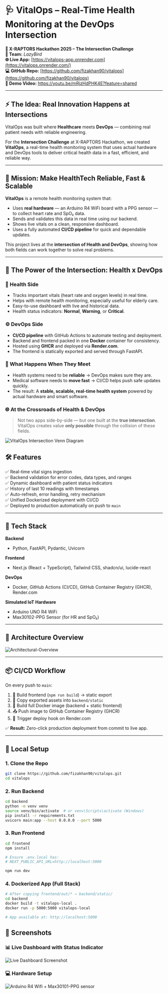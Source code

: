 # 🩺 VitalOps – Real-Time Health Monitoring at the DevOps Intersection

**🚀 X-RAPTORS Hackathon 2025 – The Intersection Challenge**  
**👥 Team:** *LazyBird*  
**🌐 Live App:** [https://vitalops-app.onrender.com](https://vitalops.onrender.com/)  
**💻 GitHub Repo:** [https://github.com/fizakhan90/vitalops](https://github.com/fizakhan90/vitalops)  
**🎥 Demo Video:** https://youtu.be/mRjzHdPHK4E?feature=shared

---

## ⚡ The Idea: Real Innovation Happens at Intersections

VitalOps was built where **Healthcare** meets **DevOps** — combining real patient needs with reliable engineering.

For the **Intersection Challenge** at X-RAPTORS Hackathon, we created **VitalOps**, a real-time health monitoring system that uses actual hardware and DevOps tools to deliver critical health data in a fast, efficient, and reliable way.

---

## 🎯 Mission: Make HealthTech Reliable, Fast & Scalable

**VitalOps** is a remote health monitoring system that:
- Uses **real hardware** — an Arduino R4 WiFi board with a PPG sensor — to collect heart rate and SpO₂ data.
- Sends and validates this data in real time using our backend.
- Shows live vitals on a clean, responsive dashboard.
- Uses a fully automated **CI/CD pipeline** for quick and dependable updates.

This project lives at the **intersection of Health and DevOps**, showing how both fields can work together to solve real problems.

---

## 🔀 The Power of the Intersection: Health x DevOps

### 🏥 Health Side
- Tracks important vitals (heart rate and oxygen levels) in real time.
- Helps with remote health monitoring, especially useful for elderly care.
- Easy-to-use dashboard with live and historical data.
- Health status indicators: **Normal**, **Warning**, or **Critical**.

### ⚙️ DevOps Side
- **CI/CD pipeline** with GitHub Actions to automate testing and deployment.
- Backend and frontend packed in one **Docker** container for consistency.
- Hosted using **GHCR** and deployed via **Render.com**.
- The frontend is statically exported and served through FastAPI.

### 🎇 What Happens When They Meet
- Health systems need to be **reliable** → DevOps makes sure they are.
- Medical software needs to **move fast** → CI/CD helps push safe updates quickly.
- The result: A **stable, scalable, real-time health system** powered by actual hardware and smart software.

### 🌐 At the Crossroads of Health & DevOps

> Not two apps side-by-side — but one built at the **true intersection**.  
> VitalOps creates value **only possible** through the collision of these fields.

![VitalOps Intersection Venn Diagram](diagram.png)


## 🛠 Features

✅ Real-time vital signs ingestion  
✅ Backend validation for error codes, data types, and ranges  
✅ Dynamic dashboard with patient status indicators  
✅ History of last 10 readings with timestamps  
✅ Auto-refresh, error handling, retry mechanism  
✅ Unified Dockerized deployment with CI/CD  
✅ Deployed to production automatically on push to `main`

---

## 🧪 Tech Stack

**Backend**  
- Python, FastAPI, Pydantic, Uvicorn

**Frontend**  
- Next.js (React + TypeScript), Tailwind CSS, shadcn/ui, lucide-react

**DevOps**  
- Docker, GitHub Actions (CI/CD), GitHub Container Registry (GHCR), Render.com

**Simulated IoT Hardware**  
- Arduino UNO R4 WiFi   
- Max30102-PPG Sensor (for HR and SpO₂) 

---

## 🧩 Architecture Overview

![Architectural-Overview](flowchart.png)

---

## 📦 CI/CD Workflow

On every push to `main`:
1. 🔧 Build frontend (`npm run build`) → static export  
2. 📁 Copy exported assets into `backend/static`  
3. 🐳 Build full Docker image (backend + static frontend)  
4. 📤 Push image to GitHub Container Registry (GHCR)  
5. 🚀 Trigger deploy hook on Render.com  

✅ **Result:** Zero-click production deployment from commit to live app.

---

## 🧰 Local Setup

### 1. Clone the Repo

```bash
git clone https://github.com/fizakhan90/vitalops.git
cd vitalops
```
### 2. Run Backend 
```bash
cd backend
python -m venv venv
source venv/bin/activate  # or venv\Scripts\activate (Windows)
pip install -r requirements.txt
uvicorn main:app --host 0.0.0.0 --port 5000
```
### 3. Run Frontend
```bash
cd frontend
npm install

# Ensure .env.local has:
# NEXT_PUBLIC_API_URL=http://localhost:5000

npm run dev
```
### 4. Dockerized App (Full Stack)
```bash
# After copying frontend/out/* → backend/static/
cd backend
docker build -t vitalops-local .
docker run -p 5000:5000 vitalops-local

# App available at: http://localhost:5000
```
## 📸 Screenshots

### 📊 Live Dashboard with Status Indicator
![Live Dashboard Screenshot](vitalops_dashboard.png)

### 💻  Hardware Setup
![Arduino R4 Wifi + Max30101-PPG sensor](hardware_setup.jpg)


